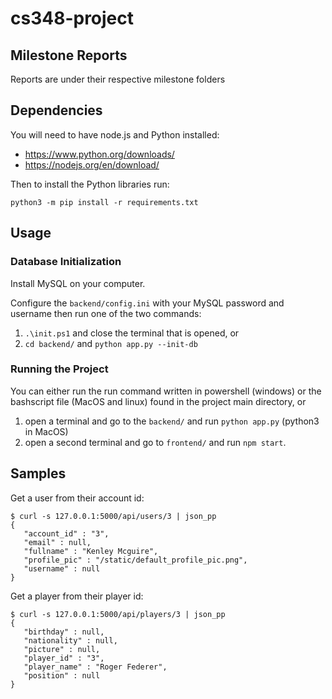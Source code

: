 # cs348-project

## Milestone Reports
Reports are under their respective milestone folders

## Dependencies
You will need to have node.js and Python installed:

- https://www.python.org/downloads/
- https://nodejs.org/en/download/

Then to install the Python libraries run:
```
python3 -m pip install -r requirements.txt
```

## Usage

### Database Initialization
Install MySQL on your computer.

Configure the `backend/config.ini` with your MySQL password and username then run one of the two commands:
1. `.\init.ps1` and close the terminal that is opened, or
2. `cd backend/` and `python app.py --init-db`

### Running the Project
You can either run the run command written in powershell (windows) or the bashscript file (MacOS and linux)
found in the project main directory, or

1. open a terminal and go to the `backend/` and run `python app.py` (python3 in MacOS)
2. open a second terminal and go to `frontend/` and run `npm start`.

## Samples
Get a user from their account id:
```
$ curl -s 127.0.0.1:5000/api/users/3 | json_pp
{
   "account_id" : "3",
   "email" : null,
   "fullname" : "Kenley Mcguire",
   "profile_pic" : "/static/default_profile_pic.png",
   "username" : null
}
```

Get a player from their player id:
```
$ curl -s 127.0.0.1:5000/api/players/3 | json_pp
{
   "birthday" : null,
   "nationality" : null,
   "picture" : null,
   "player_id" : "3",
   "player_name" : "Roger Federer",
   "position" : null
}
```
